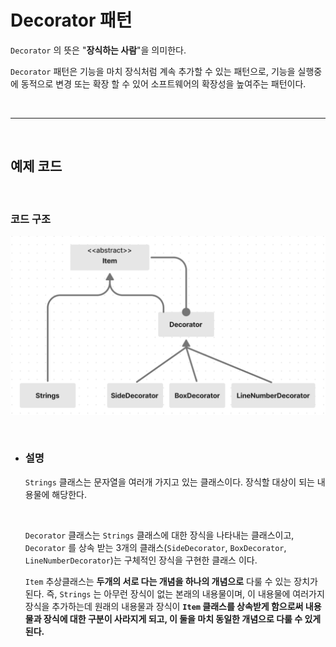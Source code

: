 # **Decorator 패턴**
`Decorator` 의 뜻은 "**장식하는 사람**"을 의미한다.

`Decorator` 패턴은 기능을 마치 장식처럼 계속 추가할 수 있는 패턴으로, 기능을 실행중에 동적으로 변경 또는 확장 할 수 있어 소프트웨어의 확장성을 높여주는 패턴이다.




<br><hr><br>

## **예제 코드**


<br>

### **코드 구조**
![Decorator.png](/img/Decorator.png)

<br>

- ### **설명** 

    `Strings` 클래스는 문자열을 여러개 가지고 있는 클래스이다.
    장식할 대상이 되는 내용물에 해당한다.


    <br>
    
    `Decorator` 클래스는 `Strings` 클래스에 대한 장식을 나타내는 클래스이고, `Decorator` 를 상속 받는 3개의 클래스(`SideDecorator`, `BoxDecorator`, `LineNumberDecorator`)는 구체적인 장식을 구현한 클래스 이다.

    `Item` 추상클래스는 **두개의 서로 다는 개념을 하나의 개념으로** 다룰 수 있는 장치가 된다.
    즉, `Strings` 는 아무런 장식이 없는 본래의 내용물이며, 이 내용물에 여러가지 장식을 추가하는데 원래의 내용물과 장식이 **`Item` 클래스를 상속받게 함으로써 내용물과 장식에 대한 구분이 사라지게 되고, 이 둘을 마치 동일한 개념으로 다룰 수 있게 된다.**

    